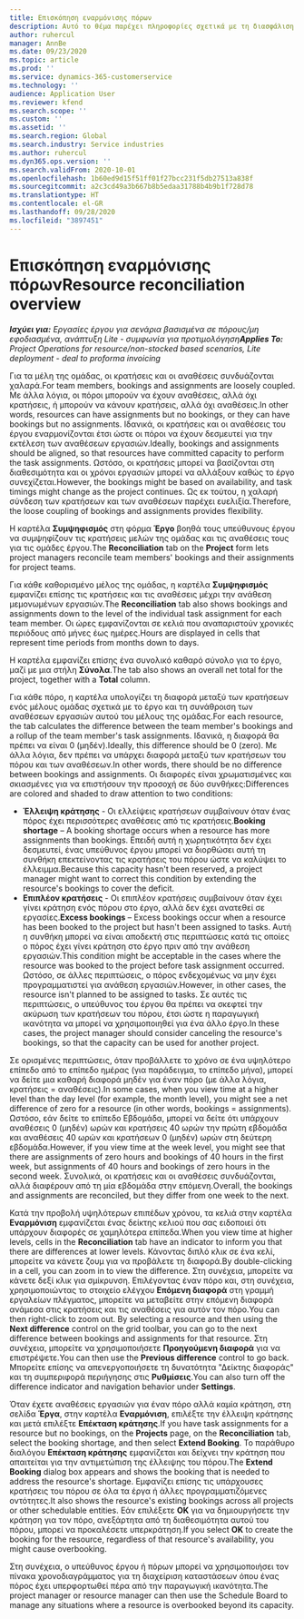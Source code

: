 ```yaml
---
title: Επισκόπηση εναρμόνισης πόρων
description: Αυτό το θέμα παρέχει πληροφορίες σχετικά με τη διασφάλιση της ευθυγράμμισης κρατήσεων πόρων και αναθέσεων σε έργα.
author: ruhercul
manager: AnnBe
ms.date: 09/23/2020
ms.topic: article
ms.prod: ''
ms.service: dynamics-365-customerservice
ms.technology: ''
audience: Application User
ms.reviewer: kfend
ms.search.scope: ''
ms.custom: ''
ms.assetid: ''
ms.search.region: Global
ms.search.industry: Service industries
ms.author: ruhercul
ms.dyn365.ops.version: ''
ms.search.validFrom: 2020-10-01
ms.openlocfilehash: 1b60ed9d15f51ff01f27bcc231f5db27513a838f
ms.sourcegitcommit: a2c3cd49a3b667b8b5edaa31788b4b9b1f728d78
ms.translationtype: HT
ms.contentlocale: el-GR
ms.lasthandoff: 09/28/2020
ms.locfileid: "3897451"
---
```

# <a name="resource-reconciliation-overview"></a><span data-ttu-id="b8cc8-103">Επισκόπηση εναρμόνισης πόρων</span><span class="sxs-lookup"><span data-stu-id="b8cc8-103">Resource reconciliation overview</span></span>

<span data-ttu-id="b8cc8-104">_**Ισχύει για:** Εργασίες έργου για σενάρια βασισμένα σε πόρους/μη εφοδιασμένα, ανάπτυξη Lite - συμφωνία για προτιμολόγηση_</span><span class="sxs-lookup"><span data-stu-id="b8cc8-104">_**Applies To:** Project Operations for resource/non-stocked based scenarios, Lite deployment - deal to proforma invoicing_</span></span>

<span data-ttu-id="b8cc8-105">Για τα μέλη της ομάδας, οι κρατήσεις και οι αναθέσεις συνδυάζονται χαλαρά.</span><span class="sxs-lookup"><span data-stu-id="b8cc8-105">For team members, bookings and assignments are loosely coupled.</span></span> <span data-ttu-id="b8cc8-106">Με άλλα λόγια, οι πόροι μπορούν να έχουν αναθέσεις, αλλά όχι κρατήσεις, ή μπορούν να κάνουν κρατήσεις, αλλά όχι αναθέσεις.</span><span class="sxs-lookup"><span data-stu-id="b8cc8-106">In other words, resources can have assignments but no bookings, or they can have bookings but no assignments.</span></span> <span data-ttu-id="b8cc8-107">Ιδανικά, οι κρατήσεις και οι αναθέσεις του έργου εναρμονίζονται έτσι ώστε οι πόροι να έχουν δεσμευτεί για την εκτέλεση των αναθέσεων εργασιών.</span><span class="sxs-lookup"><span data-stu-id="b8cc8-107">Ideally, bookings and assignments should be aligned, so that resources have committed capacity to perform the task assignments.</span></span> <span data-ttu-id="b8cc8-108">Ωστόσο, οι κρατήσεις μπορεί να βασίζονται στη διαθεσιμότητα και οι χρόνοι εργασιών μπορεί να αλλάξουν καθώς το έργο συνεχίζεται.</span><span class="sxs-lookup"><span data-stu-id="b8cc8-108">However, the bookings might be based on availability, and task timings might change as the project continues.</span></span> <span data-ttu-id="b8cc8-109">Ως εκ τούτου, η χαλαρή σύνδεση των κρατήσεων και των αναθέσεων παρέχει ευελιξία.</span><span class="sxs-lookup"><span data-stu-id="b8cc8-109">Therefore, the loose coupling of bookings and assignments provides flexibility.</span></span>

<span data-ttu-id="b8cc8-110">Η καρτέλα **Συμψηφισμός** στη φόρμα **Έργο** βοηθά τους υπεύθυνους έργου να συμψηφίζουν τις κρατήσεις μελών της ομάδας και τις αναθέσεις τους για τις ομάδες έργου.</span><span class="sxs-lookup"><span data-stu-id="b8cc8-110">The **Reconciliation** tab on the **Project** form lets project managers reconcile team members' bookings and their assignments for project teams.</span></span>

<span data-ttu-id="b8cc8-111">Για κάθε καθορισμένο μέλος της ομάδας, η καρτέλα **Συμψηφισμός** εμφανίζει επίσης τις κρατήσεις και τις αναθέσεις μέχρι την ανάθεση μεμονωμένων εργασιών.</span><span class="sxs-lookup"><span data-stu-id="b8cc8-111">The **Reconciliation** tab also shows bookings and assignments down to the level of the individual task assignment for each team member.</span></span> <span data-ttu-id="b8cc8-112">Οι ώρες εμφανίζονται σε κελιά που αναπαριστούν χρονικές περιόδους από μήνες έως ημέρες.</span><span class="sxs-lookup"><span data-stu-id="b8cc8-112">Hours are displayed in cells that represent time periods from months down to days.</span></span>

<span data-ttu-id="b8cc8-113">Η καρτέλα εμφανίζει επίσης ένα συνολικό καθαρό σύνολο για το έργο, μαζί με μια στήλη **Σύνολα**.</span><span class="sxs-lookup"><span data-stu-id="b8cc8-113">The tab also shows an overall net total for the project, together with a **Total** column.</span></span>

<span data-ttu-id="b8cc8-114">Για κάθε πόρο, η καρτέλα υπολογίζει τη διαφορά μεταξύ των κρατήσεων ενός μέλους ομάδας σχετικά με το έργο και τη συνάθροιση των αναθέσεων εργασιών αυτού του μέλους της ομάδας.</span><span class="sxs-lookup"><span data-stu-id="b8cc8-114">For each resource, the tab calculates the difference between the team member's bookings and a rollup of the team member's task assignments.</span></span> <span data-ttu-id="b8cc8-115">Ιδανικά, η διαφορά θα πρέπει να είναι 0 (μηδέν).</span><span class="sxs-lookup"><span data-stu-id="b8cc8-115">Ideally, this difference should be 0 (zero).</span></span> <span data-ttu-id="b8cc8-116">Με άλλα λόγια, δεν πρέπει να υπάρχει διαφορά μεταξύ των κρατήσεων του πόρου και των αναθέσεων.</span><span class="sxs-lookup"><span data-stu-id="b8cc8-116">In other words, there should be no difference between bookings and assignments.</span></span> <span data-ttu-id="b8cc8-117">Οι διαφορές είναι χρωματισμένες και σκιασμένες για να επιστήσουν την προσοχή σε δύο συνθήκες:</span><span class="sxs-lookup"><span data-stu-id="b8cc8-117">Differences are colored and shaded to draw attention to two conditions:</span></span>

- <span data-ttu-id="b8cc8-118">**Έλλειψη κράτησης** - Οι ελλείψεις κρατήσεων συμβαίνουν όταν ένας πόρος έχει περισσότερες αναθέσεις από τις κρατήσεις.</span><span class="sxs-lookup"><span data-stu-id="b8cc8-118">**Booking shortage** – A booking shortage occurs when a resource has more assignments than bookings.</span></span> <span data-ttu-id="b8cc8-119">Επειδή αυτή η χωρητικότητα δεν έχει δεσμευτεί, ένας υπεύθυνος έργου μπορεί να διορθώσει αυτή τη συνθήκη επεκτείνοντας τις κρατήσεις του πόρου ώστε να καλύψει το έλλειμμα.</span><span class="sxs-lookup"><span data-stu-id="b8cc8-119">Because this capacity hasn't been reserved, a project manager might want to correct this condition by extending the resource's bookings to cover the deficit.</span></span>
- <span data-ttu-id="b8cc8-120">**Επιπλέον κρατήσεις** - Οι επιπλέον κρατήσεις συμβαίνουν όταν έχει γίνει κράτηση ενός πόρου στο έργο, αλλά δεν έχει ανατεθεί σε εργασίες.</span><span class="sxs-lookup"><span data-stu-id="b8cc8-120">**Excess bookings** – Excess bookings occur when a resource has been booked to the project but hasn't been assigned to tasks.</span></span> <span data-ttu-id="b8cc8-121">Αυτή η συνθήκη μπορεί να είναι αποδεκτή στις περιπτώσεις κατά τις οποίες ο πόρος έχει γίνει κράτηση στο έργο πριν από την ανάθεση εργασιών.</span><span class="sxs-lookup"><span data-stu-id="b8cc8-121">This condition might be acceptable in the cases where the resource was booked to the project before task assignment occurred.</span></span> <span data-ttu-id="b8cc8-122">Ωστόσο, σε άλλες περιπτώσεις, ο πόρος ενδεχομένως να μην έχει προγραμματιστεί για ανάθεση εργασιών.</span><span class="sxs-lookup"><span data-stu-id="b8cc8-122">However, in other cases, the resource isn't planned to be assigned to tasks.</span></span> <span data-ttu-id="b8cc8-123">Σε αυτές τις περιπτώσεις, ο υπεύθυνος του έργου θα πρέπει να σκεφτεί την ακύρωση των κρατήσεων του πόρου, έτσι ώστε η παραγωγική ικανότητα να μπορεί να χρησιμοποιηθεί για ένα άλλο έργο.</span><span class="sxs-lookup"><span data-stu-id="b8cc8-123">In these cases, the project manager should consider canceling the resource's bookings, so that the capacity can be used for another project.</span></span>

<span data-ttu-id="b8cc8-124">Σε ορισμένες περιπτώσεις, όταν προβάλλετε το χρόνο σε ένα υψηλότερο επίπεδο από το επίπεδο ημέρας (για παράδειγμα, το επίπεδο μήνα), μπορεί να δείτε μια καθαρή διαφορά μηδέν για έναν πόρο (με άλλα λόγια, κρατήσεις = αναθέσεις).</span><span class="sxs-lookup"><span data-stu-id="b8cc8-124">In some cases, when you view time at a higher level than the day level (for example, the month level), you might see a net difference of zero for a resource (in other words, bookings = assignments).</span></span> <span data-ttu-id="b8cc8-125">Ωστόσο, εάν δείτε το επίπεδο Εβδομάδα, μπορεί να δείτε ότι υπάρχουν αναθέσεις 0 (μηδέν) ωρών και κρατήσεις 40 ωρών την πρώτη εβδομάδα και αναθέσεις 40 ωρών και κρατήσεων 0 (μηδέν) ωρών στη δεύτερη εβδομάδα.</span><span class="sxs-lookup"><span data-stu-id="b8cc8-125">However, if you view time at the week level, you might see that there are assignments of zero hours and bookings of 40 hours in the first week, but assignments of 40 hours and bookings of zero hours in the second week.</span></span> <span data-ttu-id="b8cc8-126">Συνολικά, οι κρατήσεις και οι αναθέσεις συνδυάζονται, αλλά διαφέρουν από τη μία εβδομάδα στην επόμενη.</span><span class="sxs-lookup"><span data-stu-id="b8cc8-126">Overall, the bookings and assignments are reconciled, but they differ from one week to the next.</span></span>

<span data-ttu-id="b8cc8-127">Κατά την προβολή υψηλότερων επιπέδων χρόνου, τα κελιά στην καρτέλα **Εναρμόνιση** εμφανίζεται ένας δείκτης κελιού που σας ειδοποιεί ότι υπάρχουν διαφορές σε χαμηλότερα επίπεδα.</span><span class="sxs-lookup"><span data-stu-id="b8cc8-127">When you view time at higher levels, cells in the **Reconciliation** tab have an indicator to inform you that there are differences at lower levels.</span></span> <span data-ttu-id="b8cc8-128">Κάνοντας διπλό κλικ σε ένα κελί, μπορείτε να κάνετε ζουμ για να προβάλετε τη διαφορά.</span><span class="sxs-lookup"><span data-stu-id="b8cc8-128">By double-clicking in a cell, you can zoom in to view the difference.</span></span> <span data-ttu-id="b8cc8-129">Στη συνέχεια, μπορείτε να κάνετε δεξί κλικ για σμίκρυνση. Επιλέγοντας έναν πόρο και, στη συνέχεια, χρησιμοποιώντας το στοιχείο ελέγχου **Επόμενη διαφορά** στη γραμμή εργαλείων πλέγματος, μπορείτε να μεταβείτε στην επόμενη διαφορά ανάμεσα στις κρατήσεις και τις αναθέσεις για αυτόν τον πόρο.</span><span class="sxs-lookup"><span data-stu-id="b8cc8-129">You can then right-click to zoom out. By selecting a resource and then using the **Next difference** control on the grid toolbar, you can go to the next difference between bookings and assignments for that resource.</span></span> <span data-ttu-id="b8cc8-130">Στη συνέχεια, μπορείτε να χρησιμοποιήσετε **Προηγούμενη διαφορά** για να επιστρέψετε.</span><span class="sxs-lookup"><span data-stu-id="b8cc8-130">You can then use the **Previous difference** control to go back.</span></span> <span data-ttu-id="b8cc8-131">Μπορείτε επίσης να απενεργοποιήσετε τη δυνατότητα "Δείκτης διαφοράς" και τη συμπεριφορά περιήγησης στις **Ρυθμίσεις**.</span><span class="sxs-lookup"><span data-stu-id="b8cc8-131">You can also turn off the difference indicator and navigation behavior under **Settings**.</span></span>


<span data-ttu-id="b8cc8-132">Όταν έχετε αναθέσεις εργασιών για έναν πόρο αλλά καμία κράτηση, στη σελίδα **Έργα**, στην καρτέλα **Εναρμόνιση**, επιλέξτε την έλλειψη κράτησης και μετά επιλέξτε **Επέκταση κράτησης**.</span><span class="sxs-lookup"><span data-stu-id="b8cc8-132">If you have task assignments for a resource but no bookings, on the **Projects** page, on the **Reconciliation** tab, select the booking shortage, and then select **Extend Booking**.</span></span> <span data-ttu-id="b8cc8-133">Το παράθυρο διαλόγου **Επέκταση κράτησης** εμφανίζεται και δείχνει την κράτηση που απαιτείται για την αντιμετώπιση της έλλειψης του πόρου.</span><span class="sxs-lookup"><span data-stu-id="b8cc8-133">The **Extend Booking** dialog box appears and shows the booking that is needed to address the resource's shortage.</span></span> <span data-ttu-id="b8cc8-134">Εμφανίζει επίσης τις υπάρχουσες κρατήσεις του πόρου σε όλα τα έργα ή άλλες προγραμματιζόμενες οντότητες.</span><span class="sxs-lookup"><span data-stu-id="b8cc8-134">It also shows the resource's existing bookings across all projects or other schedulable entities.</span></span> <span data-ttu-id="b8cc8-135">Εάν επιλέξετε **OK** για να δημιουργήσετε την κράτηση για τον πόρο, ανεξάρτητα από τη διαθεσιμότητα αυτού του πόρου, μπορεί να προκαλέσετε υπερκράτηση.</span><span class="sxs-lookup"><span data-stu-id="b8cc8-135">If you select **OK** to create the booking for the resource, regardless of that resource's availability, you might cause overbooking.</span></span>

<span data-ttu-id="b8cc8-136">Στη συνέχεια, ο υπεύθυνος έργου ή πόρων μπορεί να χρησιμοποιήσει τον πίνακα χρονοδιαγράμματος για τη διαχείριση καταστάσεων όπου ένας πόρος έχει υπερφορτωθεί πέρα από την παραγωγική ικανότητα.</span><span class="sxs-lookup"><span data-stu-id="b8cc8-136">The project manager or resource manager can then use the Schedule Board to manage any situations where a resource is overbooked beyond its capacity.</span></span>

